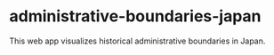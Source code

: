 # administrative-boundaries-japan
This web app visualizes historical administrative boundaries in Japan.
